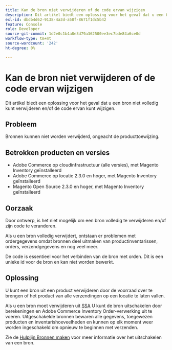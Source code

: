 ```yaml
---
title: Kan de bron niet verwijderen of de code ervan wijzigen
description: Dit artikel biedt een oplossing voor het geval dat u een bron niet volledig kunt verwijderen en/of de code ervan kunt wijzigen.
exl-id: dbdb4d62-9138-4a3d-a58f-8671f1dc5b42
feature: Console
role: Developer
source-git-commit: 1d2e0c1b4a8e3d79a362500ee3ec7bde84a6ce0d
workflow-type: tm+mt
source-wordcount: '242'
ht-degree: 0%

---
```


# Kan de bron niet verwijderen of de code ervan wijzigen

Dit artikel biedt een oplossing voor het geval dat u een bron niet volledig kunt verwijderen en/of de code ervan kunt wijzigen.

## Probleem

Bronnen kunnen niet worden verwijderd, ongeacht de producttoewijzing.

## Betrokken producten en versies

* Adobe Commerce op cloudinfrastructuur (alle versies), met Magento Inventory geïnstalleerd
* Adobe Commerce op locatie 2.3.0 en hoger, met Magento Inventory geïnstalleerd
* Magento Open Source 2.3.0 en hoger, met Magento Inventory geïnstalleerd

## Oorzaak

Door ontwerp, is het niet mogelijk om een bron volledig te verwijderen en/of zijn code te veranderen.

Als u een bron volledig verwijdert, ontstaan er problemen met ordergegevens omdat bronnen deel uitmaken van productinventarissen, orders, verzendgegevens en nog veel meer.

De code is essentieel voor het verbinden van de bron met orden. Dit is een unieke id voor de bron en kan niet worden bewerkt.

## Oplossing

U kunt een bron uit een product verwijderen door de voorraad over te brengen of het product van alle verzendingen op een locatie te laten vallen.

Als u een bron moet verwijderen uit [SSA](https://devdocs.magento.com/guides/v2.3/inventory/source-selection-algorithms.html) U kunt de bron uitschakelen door berekeningen en Adobe Commerce Inventory Order-verwerking uit te voeren. Uitgeschakelde bronnen bewaren alle gegevens, toegewezen producten en inventarishoeveelheden en kunnen op elk moment weer worden ingeschakeld om opnieuw te beginnen met verzenden.

Zie de [Hulplijn Bronnen maken](https://github.com/magento/inventory/wiki/Create-Sources#disable-sources) voor meer informatie over het uitschakelen van een bron.
